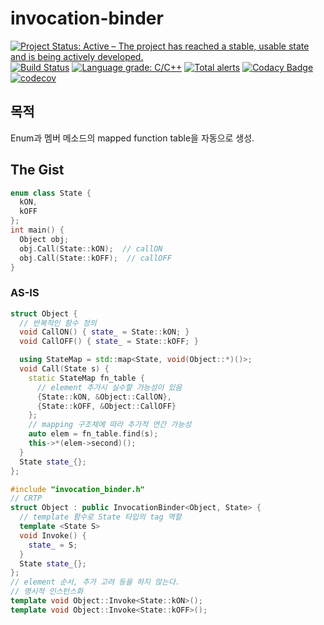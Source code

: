 # invocation-binder

[![Project Status: Active – The project has reached a stable, usable state and is being actively developed.](https://www.repostatus.org/badges/latest/active.svg)](https://www.repostatus.org/#active)
[![Build Status](https://travis-ci.org/juhyun-nam/invocation-binder.svg?branch=master)](https://travis-ci.org/juhyun-nam/invocation-binder)
[![Language grade: C/C++](https://img.shields.io/lgtm/grade/cpp/g/juhyun-nam/invocation-binder.svg?logo=lgtm&logoWidth=18)](https://lgtm.com/projects/g/juhyun-nam/invocation-binder/context:cpp)
[![Total alerts](https://img.shields.io/lgtm/alerts/g/juhyun-nam/invocation-binder.svg?logo=lgtm&logoWidth=18)](https://lgtm.com/projects/g/juhyun-nam/invocation-binder/alerts/)
[![Codacy Badge](https://api.codacy.com/project/badge/Grade/8fa51ba1fa464ed58f74329731fe8071)](https://app.codacy.com/manual/juhyun-nam/invocation-binder?utm_source=github.com&utm_medium=referral&utm_content=juhyun-nam/invocation-binder&utm_campaign=Badge_Grade_Dashboard)
[![codecov](https://codecov.io/gh/juhyun-nam/invocation-binder/branch/master/graph/badge.svg)](https://codecov.io/gh/juhyun-nam/invocation-binder)

## 목적
Enum과 멤버 메소드의 mapped function table을 자동으로 생성.

## The Gist

```cpp
enum class State {
  kON,
  kOFF
};
int main() {
  Object obj;
  obj.Call(State::kON);  // callON
  obj.Call(State::kOFF);  // callOFF
}

```
### AS-IS

```cpp
struct Object {
  // 반복적인 함수 정의
  void CallON() { state_ = State::kON; }
  void CallOFF() { state_ = State::kOFF; }

  using StateMap = std::map<State, void(Object::*)()>;
  void Call(State s) {
    static StateMap fn_table {
      // element 추가시 실수할 가능성이 있음
      {State::kON, &Object::CallON},
      {State::kOFF, &Object::CallOFF}
    };
    // mapping 구조체에 따라 추가적 연간 가능성
    auto elem = fn_table.find(s);
    this->*(elem->second)();
  }
  State state_{};
};

```

```cpp
#include "invocation_binder.h"
// CRTP
struct Object : public InvocationBinder<Object, State> {
  // template 함수로 State 타입의 tag 역할
  template <State S>
  void Invoke() {
    state_ = S;
  }
  State state_{};
};
// element 순서, 추가 고려 등을 하지 않는다.
// 명시적 인스턴스화
template void Object::Invoke<State::kON>();
template void Object::Invoke<State::kOFF>();
```

